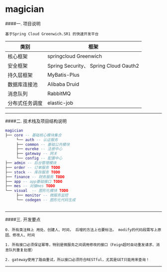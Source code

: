 # magician

####一. 项目说明
    
    基于Spring Cloud Greenwich.SR1 的快速开发平台
    

|类别                | 框架          
--------------     |----------- 
| 核心框架             |  springcloud Greenwich |
| 安全框架             |   Spring Security、 Spring Cloud Oauth2     |
| 持久层框架           | MyBatis-Plus        |
| 数据库连接池         | Alibaba Druid       |
| 消息队列             | RabbitMQ     |
| 分布式任务调度        | elastic-job       |
    

---
####二. 技术栈及项目结构说明
```lua
magician
├── core -- 基础核心模块集合
     └── auth -- 认证服务
     ├── common -- 基础公共模块
     ├── eureke -- 注册中心
     ├── gateway -- 网关
     └── config -- 配置中心
├── admin -- 后台管理模块
├── order -- 订单服务 TODO
├── stock -- 库存服务 TODO
├── finance -- 财务服务 TODO
├── app -- app基础接口 TODO
├── mes -- 对接mes TODO
└── visual  -- 图形化模块 TODO
     ├── monitor -- 微服务监控
     └── codegen -- 图形化代码生成
	 
```

---
####三. 开发要点

    0. 所有类注释上 用处、创建人、时间， 后增的方法上也要标注。 modify的代码段需写上原因、修改人、时间
    
    1. 所有接口必须保证幂等，特别是微服务之间调用修改的接口（Feign超时自动重发请求、消息队列重复处理）
    
    2. gateway使用了路由重试，所以接口必须符合RESTful，尤其是GET只能用来查询！


---
